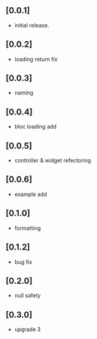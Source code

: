 ## [0.0.1]

* initial release.

## [0.0.2]

* loading return fix

## [0.0.3]

* naming 

## [0.0.4]

* bloc loading add

## [0.0.5]

* controller & widget refectoring

## [0.0.6]

* example add

## [0.1.0]

* formatting

## [0.1.2]

* bug fix

## [0.2.0]

* null safety

## [0.3.0]

* upgrade 3